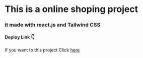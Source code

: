 # This is a online shoping project


### it made with react.js and Tailwind CSS

#### Deploy Link 👇

If you want to this project Click [here](https://mr-mohammadi-sab.github.io/react-online-shopping/)